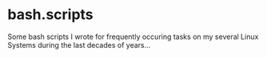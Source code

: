 # bash.scripts
Some bash scripts I wrote for frequently occuring tasks on my several Linux Systems during the last decades of years...
